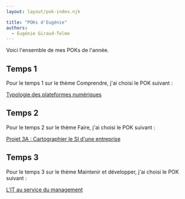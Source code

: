 ```yaml
---
layout: layout/pok-index.njk

title: "POKs d'Eugénie"
authors:
  - Eugénie Giraud-Telme
---
```

<!-- début résumé -->

Voici l'ensemble de mes POKs de l'année.

<!-- fin résumé -->

## Temps 1

Pour le temps 1 sur le thème Comprendre, j'ai choisi le POK suivant :

[Typologie des plateformes numériques](./pok_1)

## Temps 2

Pour le temps 2 sur le thème Faire, j'ai choisi le POK suivant :

[Projet 3A : Cartographier le SI d'une entreprise](./pok_2)

## Temps 3

Pour le temps 3 sur le thème Maintenir et développer, j'ai choisi le POK suivant :

[L'IT au service du management](./pok_3)